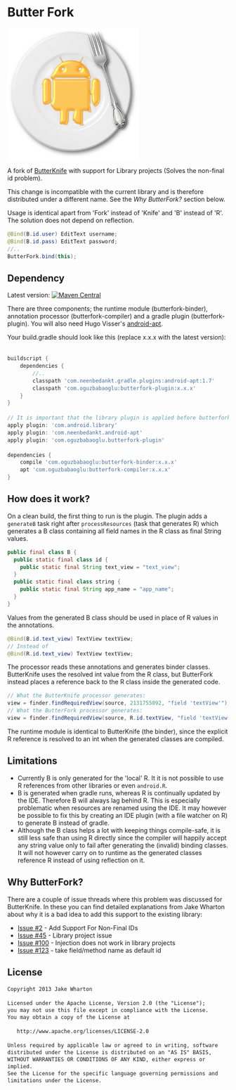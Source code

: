 Butter Fork
===========

![Logo](images/logo.png)

A fork of [ButterKnife][1] with support for Library projects (Solves the non-final id problem). 

This change is incompatible with the current library and is therefore distributed under a different name. See the *Why ButterFork?* section below.

Usage is identical apart from 'Fork' instead of 'Knife' and 'B' instead of 'R'. The solution does not depend on reflection.

```java
@Bind(B.id.user) EditText username;
@Bind(B.id.pass) EditText password;
//..
ButterFork.bind(this);
```

Dependency
----------
Latest version: [![Maven Central][2]][3]

There are three components; the runtime module (butterfork-binder), annotation processor (butterfork-compiler) and a gradle plugin (butterfork-plugin). You will also need Hugo Visser's [android-apt][4].

Your build.gradle should look like this (replace x.x.x with the latest version):
```groovy

buildscript {
    dependencies {
        //..
        classpath 'com.neenbedankt.gradle.plugins:android-apt:1.7'
        classpath 'com.oguzbabaoglu:butterfork-plugin:x.x.x'
    }
}

// It is important that the library plugin is applied before butterfork-plugin
apply plugin: 'com.android.library'
apply plugin: 'com.neenbedankt.android-apt'
apply plugin: 'com.oguzbabaoglu.butterfork-plugin'

dependencies {
    compile 'com.oguzbabaoglu:butterfork-binder:x.x.x'
    apt 'com.oguzbabaoglu:butterfork-compiler:x.x.x'
}
```

How does it work?
-----------------

On a clean build, the first thing to run is the plugin. The plugin adds a `generateB` task right after `processResources` (task that generates R) which generates a B class containing all field names in the R class as final String values.
```java
public final class B {
  public static final class id {
    public static final String text_view = "text_view";
  }
  public static final class string {
    public static final String app_name = "app_name";
  }
}
```

Values from the generated B class should be used in place of R values in the annotations.
```java
@Bind(B.id.text_view) TextView textView;
// Instead of 
@Bind(R.id.text_view) TextView textView;
```

The processor reads these annotations and generates binder classes. ButterKnife uses the resolved int value from the R class, but ButterFork instead places a reference back to the R class inside the generated code.

```java
// What the ButterKnife processor generates:
view = finder.findRequiredView(source, 2131755092, "field 'textView'");
// What the ButterFork processor generates:
view = finder.findRequiredView(source, R.id.textView, "field 'textView'");
```

The runtime module is identical to ButterKnife (the binder), since the explicit R reference is resolved to an int when the generated classes are compiled.

Limitations
-----------
- Currently B is only generated for the 'local' R. It it is not possible to use R references from other libraries or even `android.R`.
- B is generated when gradle runs, whereas R is continually updated by the IDE. Therefore B will always lag behind R. This is especially problematic when resources are renamed using the IDE. It may however be possible to fix this by creating an IDE plugin (with a file watcher on R) to generate B instead of gradle.
- Although the B class helps a lot with keeping things compile-safe, it is still less safe than using R directly since the compiler will happily accept any string value only to fail after generating the (invalid) binding classes. It will not however carry on to runtime as the generated classes reference R instead of using reflection on it.

Why ButterFork?
---------------

There are a couple of issue threads where this problem was discussed for ButterKnife. In these you can find detailed explanations from Jake Wharton about why it is a bad idea to add this support to the existing library:
- [Issue #2](https://github.com/JakeWharton/butterknife/issues/2) - Add Support For Non-Final IDs
- [Issue #45](https://github.com/JakeWharton/butterknife/issues/45) - Library project issue
- [Issue #100](https://github.com/JakeWharton/butterknife/issues/100) - Injection does not work in library projects
- [Issue #123](https://github.com/JakeWharton/butterknife/issues/123) - take field/method name as default id

License
-------

    Copyright 2013 Jake Wharton

    Licensed under the Apache License, Version 2.0 (the "License");
    you may not use this file except in compliance with the License.
    You may obtain a copy of the License at

       http://www.apache.org/licenses/LICENSE-2.0

    Unless required by applicable law or agreed to in writing, software
    distributed under the License is distributed on an "AS IS" BASIS,
    WITHOUT WARRANTIES OR CONDITIONS OF ANY KIND, either express or implied.
    See the License for the specific language governing permissions and
    limitations under the License.

 [1]: https://github.com/JakeWharton/butterknife
 [2]: https://img.shields.io/github/release/oguzbabaoglu/butterfork.svg
 [3]: https://github.com/oguzbabaoglu/butterfork/releases
 [4]: https://bitbucket.org/hvisser/android-apt
